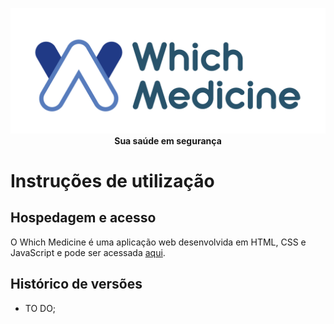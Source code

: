 <div align="center">

![](/documentos/img/logo.png)
**Sua saúde em segurança**

</div>

# Instruções de utilização

<!--
## Estratégia de Organização de Codificação 

Nesse primeiro eixo do curso, para simplificar a utilização do Git e a organização das pastas e artefatos de implementação no sistema de arquivos, sugerimos que o projeto seja estruturado de modo que cada aluno trabalhe com seus arquivos nas suas respectivas pastas, identificadas por nomes das suas respectivas telas. Por exemplo:
- Pasta src (root do projeto): index.html, index.css, index.js - Desenvolvedora responsável: Aluna X.
- Pasta src\clientes: clientes.html, clientes.css, clientes.js - Desenvolvedor responsável: Aluno Y.
- Pasta src\funcionarios: funcionarios.html, funcionarios.css, funcionarios.js  - Desenvolvedora responsável: Aluna Z.

-->

## Hospedagem e acesso

O Which Medicine é uma aplicação web desenvolvida em HTML, CSS e JavaScript e pode ser acessada [aqui](https://icei-puc-minas-pmv-ads.github.io/pmv-ads-2024-2-e1-proj-web-t1-pmv-ads-2024-2-e1-whichmedicine/codigo-fonte/).

## Histórico de versões

* TO DO;

<!--
### [0.1.0] - DD/MM/AAAA
#### Adicionado/Atualizado/Removido
- Relação de artefatos ...

-->
